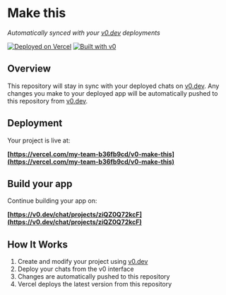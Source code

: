 # Make this

*Automatically synced with your [v0.dev](https://v0.dev) deployments*

[![Deployed on Vercel](https://img.shields.io/badge/Deployed%20on-Vercel-black?style=for-the-badge&logo=vercel)](https://vercel.com/my-team-b36fb9cd/v0-make-this)
[![Built with v0](https://img.shields.io/badge/Built%20with-v0.dev-black?style=for-the-badge)](https://v0.dev/chat/projects/ziQZ0Q72kcF)

## Overview

This repository will stay in sync with your deployed chats on [v0.dev](https://v0.dev).
Any changes you make to your deployed app will be automatically pushed to this repository from [v0.dev](https://v0.dev).

## Deployment

Your project is live at:

**[https://vercel.com/my-team-b36fb9cd/v0-make-this](https://vercel.com/my-team-b36fb9cd/v0-make-this)**

## Build your app

Continue building your app on:

**[https://v0.dev/chat/projects/ziQZ0Q72kcF](https://v0.dev/chat/projects/ziQZ0Q72kcF)**

## How It Works

1. Create and modify your project using [v0.dev](https://v0.dev)
2. Deploy your chats from the v0 interface
3. Changes are automatically pushed to this repository
4. Vercel deploys the latest version from this repository